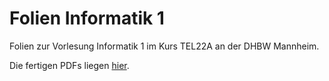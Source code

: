 # Folien Informatik 1

Folien zur Vorlesung Informatik 1 im Kurs TEL22A an der DHBW Mannheim.

Die fertigen PDFs liegen [hier](pdfs).
